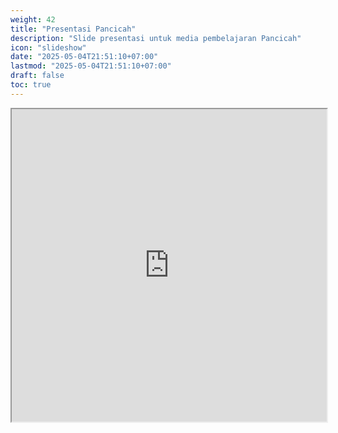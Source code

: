 ```yaml
---
weight: 42
title: "Presentasi Pancicah"
description: "Slide presentasi untuk media pembelajaran Pancicah"
icon: "slideshow"
date: "2025-05-04T21:51:10+07:00"
lastmod: "2025-05-04T21:51:10+07:00"
draft: false
toc: true
---
```

<iframe src="https://docs.google.com/presentation/d/e/2PACX-1vQVaI7kwLfhYPtGZnkKfgWw8RIT1XVSCDPOKgBElhT8V7C9Lpm7YK9-u0Dxj_Vn3A/pubembed?start=false&loop=false" width="100%" height="500px" class="w-full h-full md:h-[900px]"></iframe>
